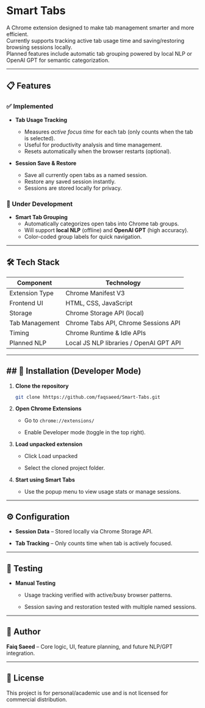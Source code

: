 # Smart Tabs

A Chrome extension designed to make tab management smarter and more efficient.  
Currently supports tracking active tab usage time and saving/restoring browsing sessions locally.  
Planned features include automatic tab grouping powered by local NLP or OpenAI GPT for semantic categorization.

---

## 📋 Features

### ✅ Implemented

- **Tab Usage Tracking**
  - Measures *active focus time* for each tab (only counts when the tab is selected).
  - Useful for productivity analysis and time management.
  - Resets automatically when the browser restarts (optional).

- **Session Save & Restore**
  - Save all currently open tabs as a named session.
  - Restore any saved session instantly.
  - Sessions are stored locally for privacy.

### 🚧 Under Development

- **Smart Tab Grouping**
  - Automatically categorizes open tabs into Chrome tab groups.
  - Will support **local NLP** (offline) and **OpenAI GPT** (high accuracy).
  - Color-coded group labels for quick navigation.

---

## 🛠️ Tech Stack

| Component         | Technology |
|-------------------|------------|
| Extension Type    | Chrome Manifest V3 |
| Frontend UI       | HTML, CSS, JavaScript |
| Storage           | Chrome Storage API (local) |
| Tab Management    | Chrome Tabs API, Chrome Sessions API |
| Timing            | Chrome Runtime & Idle APIs |
| Planned NLP       | Local JS NLP libraries / OpenAI GPT API |

---

## ## 🚀 Installation (Developer Mode)

1. **Clone the repository**

   ```bash
   git clone hhttps://github.com/faqsaeed/Smart-Tabs.git
   ```

2. **Open Chrome Extensions**

    - Go to `chrome://extensions/`

    - Enable Developer mode (toggle in the top right).

3. **Load unpacked extension**

    - Click Load unpacked

    - Select the cloned project folder.

4. **Start using Smart Tabs**

    - Use the popup menu to view usage stats or manage sessions.

---

## ⚙️ Configuration

- **Session Data** – Stored locally via Chrome Storage API.

- **Tab Tracking** – Only counts time when tab is actively focused.

---

## 🧪 Testing

- **Manual Testing**

  - Usage tracking verified with active/busy browser patterns.

  - Session saving and restoration tested with multiple named sessions.

---

## 👥 Author

  **Faiq Saeed** – Core logic, UI, feature planning, and future NLP/GPT integration.

---

## 📜 License

This project is for personal/academic use and is not licensed for commercial distribution.

